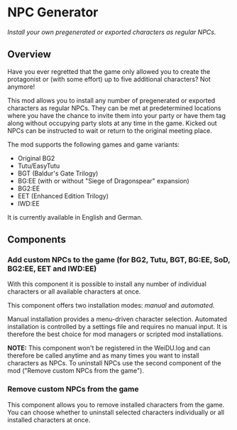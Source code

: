 # NPC Generator
*Install your own pregenerated or exported characters as regular NPCs.*

## Overview

Have you ever regretted that the game only allowed you to create the protagonist or (with some effort) up to five additional characters? Not anymore!

This mod allows you to install any number of pregenerated or exported characters as regular NPCs. They can be met at predetermined locations where you have the chance to invite them into your party or have them tag along without occupying party slots at any time in the game. Kicked out NPCs can be instructed to wait or return to the original meeting place.

The mod supports the following games and game variants:
- Original BG2
- Tutu/EasyTutu
- BGT (Baldur's Gate Trilogy)
- BG:EE (with or without "Siege of Dragonspear" expansion)
- BG2:EE
- EET (Enhanced Edition Trilogy)
- IWD:EE

It is currently available in English and German.

## Components

### Add custom NPCs to the game (for BG2, Tutu, BGT, BG:EE, SoD, BG2:EE, EET and IWD:EE)

With this component it is possible to install any number of individual characters or all available characters at once.

This component offers two installation modes: *manual* and *automated*.

Manual installation provides a menu-driven character selection. Automated installation is controlled by a settings file and requires no manual input. It is therefore the best choice for mod managers or scripted mod installations.

**NOTE:**
This component won't be registered in the WeiDU.log and can therefore be called anytime and as many times you want to install characters as NPCs. To uninstall NPCs use the second component of the mod ("Remove custom NPCs from the game").

### Remove custom NPCs from the game

This component allows you to remove installed characters from the game. You can choose whether to uninstall selected characters individually or all installed characters at once.
